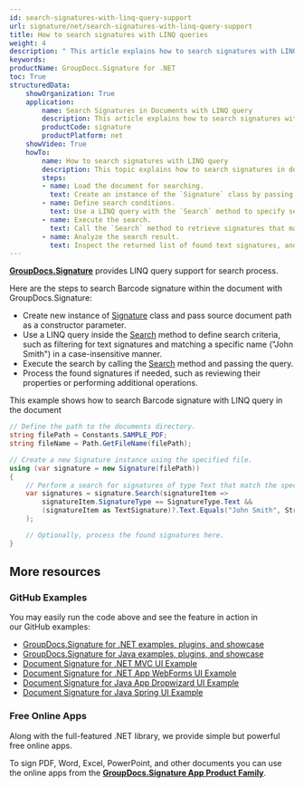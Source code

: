```yaml
---
id: search-signatures-with-linq-query-support
url: signature/net/search-signatures-with-linq-query-support
title: How to search signatures with LINQ queries
weight: 4
description: " This article explains how to search signatures with LINQ query with GroupDocs.Signature API."
keywords: 
productName: GroupDocs.Signature for .NET 
toc: True
structuredData:
    showOrganization: True
    application:    
        name: Search Signatures in Documents with LINQ query
        description: This article explains how to search signatures with LINQ query and GroupDocs.Signature for .NET APIs.
        productCode: signature
        productPlatform: net 
    showVideo: True
    howTo:
        name: How to search signatures with LINQ query
        description: This topic explains how to search signatures in documents by using LINQ query in C#. 
        steps:
        - name: Load the document for searching.
          text: Create an instance of the `Signature` class by passing the local file path as a parameter.
        - name: Define search conditions.
          text: Use a LINQ query with the `Search` method to specify search criteria, such as filtering for `SignatureType.Text` and matching a specific name ("John Smith") in a case-insensitive manner.
        - name: Execute the search.
          text: Call the `Search` method to retrieve signatures that match the specified criteria.
        - name: Analyze the search result.
          text: Inspect the returned list of found text signatures, and optionally process their details or perform additional operations.
---
```

[**GroupDocs.Signature**](https://products.groupdocs.com/signature/net) provides LINQ query support for search process.

Here are the steps to search Barcode signature within the document with GroupDocs.Signature:

* Create new instance of [Signature](https://reference.groupdocs.com/signature/net/groupdocs.signature/signature) class and pass source document path as a constructor parameter.
* Use a LINQ query inside the [Search](https://reference.groupdocs.com/signature/net/groupdocs.signature/signature/search) method to define search criteria, such as filtering for text signatures and matching a specific name ("John Smith") in a case-insensitive manner.
* Execute the search by calling the [Search](https://reference.groupdocs.com/signature/net/groupdocs.signature/signature/search) method and passing the query.
* Process the found signatures if needed, such as reviewing their properties or performing additional operations.

This example shows how to search Barcode signature with LINQ query in the document

```csharp
// Define the path to the documents directory.
string filePath = Constants.SAMPLE_PDF;
string fileName = Path.GetFileName(filePath);

// Create a new Signature instance using the specified file.
using (var signature = new Signature(filePath))
{
    // Perform a search for signatures of type Text that match the specified name.
    var signatures = signature.Search(signatureItem => 
        signatureItem.SignatureType == SignatureType.Text && 
        (signatureItem as TextSignature)?.Text.Equals("John Smith", StringComparison.OrdinalIgnoreCase) == true
    );

    // Optionally, process the found signatures here.
}
```

## More resources

### GitHub Examples

You may easily run the code above and see the feature in action in our GitHub examples:

* [GroupDocs.Signature for .NET examples, plugins, and showcase](https://github.com/groupdocs-signature/GroupDocs.Signature-for-.NET)
* [GroupDocs.Signature for Java examples, plugins, and showcase](https://github.com/groupdocs-signature/GroupDocs.Signature-for-Java)
* [Document Signature for .NET MVC UI Example](https://github.com/groupdocs-signature/GroupDocs.Signature-for-.NET-MVC)
* [Document Signature for .NET App WebForms UI Example](https://github.com/groupdocs-signature/GroupDocs.Signature-for-.NET-WebForms)
* [Document Signature for Java App Dropwizard UI Example](https://github.com/groupdocs-signature/GroupDocs.Signature-for-Java-Dropwizard)
* [Document Signature for Java Spring UI Example](https://github.com/groupdocs-signature/GroupDocs.Signature-for-Java-Spring)

### Free Online Apps

Along with the full-featured .NET library, we provide simple but powerful free online apps.

To sign PDF, Word, Excel, PowerPoint, and other documents you can use the online apps from the **[GroupDocs.Signature App Product Family](https://products.groupdocs.app/signature/family)**.

